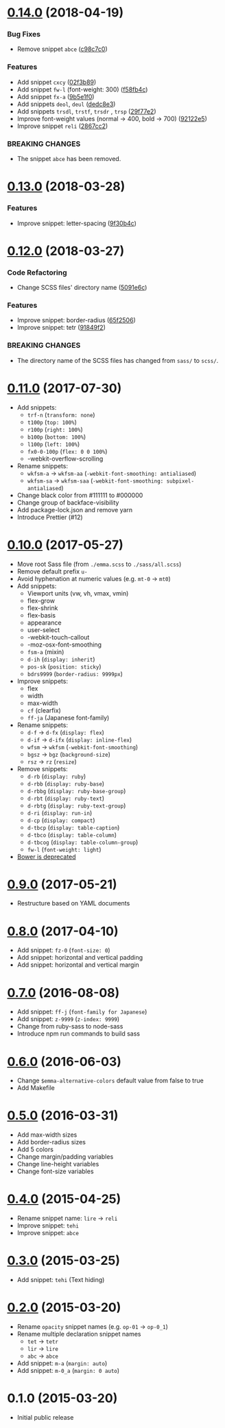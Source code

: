 <a name="0.14.0"></a>
# [0.14.0](https://github.com/ruedap/emma.css/compare/v0.13.0...v0.14.0) (2018-04-19)


### Bug Fixes

* Remove snippet `abce` ([c98c7c0](https://github.com/ruedap/emma.css/commit/c98c7c0))


### Features

* Add snippet `cxcy` ([02f3b89](https://github.com/ruedap/emma.css/commit/02f3b89))
* Add snippet `fw-l` (font-weight: 300) ([f58fb4c](https://github.com/ruedap/emma.css/commit/f58fb4c))
* Add snippet `fx-a` ([9b5e1f0](https://github.com/ruedap/emma.css/commit/9b5e1f0))
* Add snippets `deol`, `deul` ([dedc8e3](https://github.com/ruedap/emma.css/commit/dedc8e3))
* Add snippets `trsdl`, `trstf`, `trsdr` , `trsp` ([29f77e2](https://github.com/ruedap/emma.css/commit/29f77e2))
* Improve font-weight values (normal -> 400, bold -> 700) ([92122e5](https://github.com/ruedap/emma.css/commit/92122e5))
* Improve snippet `reli` ([2867cc2](https://github.com/ruedap/emma.css/commit/2867cc2))


### BREAKING CHANGES

* The snippet `abce` has been removed.



<a name="0.13.0"></a>
# [0.13.0](https://github.com/ruedap/emma.css/compare/v0.12.0...v0.13.0) (2018-03-28)


### Features

* Improve snippet: letter-spacing ([9f30b4c](https://github.com/ruedap/emma.css/commit/9f30b4c))



<a name="0.12.0"></a>
# [0.12.0](https://github.com/ruedap/emma.css/compare/0.11.0...v0.12.0) (2018-03-27)


### Code Refactoring

* Change SCSS files' directory name ([5091e6c](https://github.com/ruedap/emma.css/commit/5091e6c))


### Features

* Improve snippet: border-radius ([65f2506](https://github.com/ruedap/emma.css/commit/65f2506))
* Improve snippet: tetr ([91849f2](https://github.com/ruedap/emma.css/commit/91849f2))


### BREAKING CHANGES

* The directory name of the SCSS files has changed from `sass/` to `scss/`.



<a name="0.11.0"></a>
# [0.11.0](https://github.com/ruedap/emma.css/compare/0.10.0...0.11.0) (2017-07-30)
* Add snippets:
    * `trf-n` (`transform: none`)
    * `t100p` (`top: 100%`)
    * `r100p` (`right: 100%`)
    * `b100p` (`bottom: 100%`)
    * `l100p` (`left: 100%`)
    * `fx0-0-100p` (`flex: 0 0 100%`)
    * -webkit-overflow-scrolling
* Rename snippets:
    * `wkfsm-a` -> `wkfsm-aa` (`-webkit-font-smoothing: antialiased`)
    * `wkfsm-sa` -> `wkfsm-saa` (`-webkit-font-smoothing: subpixel-antialiased`)
* Change black color from #111111 to #000000
* Change group of backface-visibility
* Add package-lock.json and remove yarn
* Introduce Prettier (#12)


<a name="0.10.0"></a>
# [0.10.0](https://github.com/ruedap/emma.css/compare/0.9.0...0.10.0) (2017-05-27)
* Move root Sass file (from `./emma.scss` to `./sass/all.scss`)
* Remove default prefix `u-`
* Avoid hyphenation at numeric values (e.g. `mt-0` -> `mt0`)
* Add snippets:
    * Viewport units (vw, vh, vmax, vmin)
    * flex-grow
    * flex-shrink
    * flex-basis
    * appearance
    * user-select
    * -webkit-touch-callout
    * -moz-osx-font-smoothing
    * `fsm-a` (mixin)
    * `d-ih` (`display: inherit`)
    * `pos-sk` (`position: sticky`)
    * `bdrs9999` (`border-radius: 9999px`)
* Improve snippets:
    * flex
    * width
    * max-width
    * `cf` (clearfix)
    * `ff-ja` (Japanese font-family)
* Rename snippets:
    * `d-f` -> `d-fx` (`display: flex`)
    * `d-if` -> `d-ifx` (`display: inline-flex`)
    * `wfsm` -> `wkfsm` (`-webkit-font-smoothing`)
    * `bgsz` -> `bgz` (`background-size`)
    * `rsz` -> `rz` (`resize`)
* Remove snippets:
    * `d-rb` (`display: ruby`)
    * `d-rbb` (`display: ruby-base`)
    * `d-rbbg` (`display: ruby-base-group`)
    * `d-rbt` (`display: ruby-text`)
    * `d-rbtg` (`display: ruby-text-group`)
    * `d-ri` (`display: run-in`)
    * `d-cp` (`display: compact`)
    * `d-tbcp` (`display: table-caption`)
    * `d-tbco` (`display: table-column`)
    * `d-tbcog` (`display: table-column-group`)
    * `fw-l` (`font-weight: light`)
* [Bower is deprecated](https://github.com/bower/bower/pull/2458)



<a name="0.9.0"></a>
# [0.9.0](https://github.com/ruedap/emma.css/compare/0.8.0...0.9.0) (2017-05-21)
* Restructure based on YAML documents



<a name="0.8.0"></a>
# [0.8.0](https://github.com/ruedap/emma.css/compare/0.7.0...0.8.0) (2017-04-10)
* Add snippet: `fz-0` (`font-size: 0`)
* Add snippet: horizontal and vertical padding
* Add snippet: horizontal and vertical margin



<a name="0.7.0"></a>
# [0.7.0](https://github.com/ruedap/emma.css/compare/0.6.0...0.7.0) (2016-08-08)
* Add snippet: `ff-j` (`font-family for Japanese`)
* Add snippet: `z-9999` (`z-index: 9999`)
* Change from ruby-sass to node-sass
* Introduce npm run commands to build sass



<a name="0.6.0"></a>
# [0.6.0](https://github.com/ruedap/emma.css/compare/0.5.0...0.6.0) (2016-06-03)
* Change `$emma-alternative-colors` default value from false to true
* Add Makefile



<a name="0.5.0"></a>
# [0.5.0](https://github.com/ruedap/emma.css/compare/0.4.0...0.5.0) (2016-03-31)
* Add max-width sizes
* Add border-radius sizes
* Add 5 colors
* Change margin/padding variables
* Change line-height variables
* Change font-size variables



<a name="0.4.0"></a>
# [0.4.0](https://github.com/ruedap/emma.css/compare/0.3.0...0.4.0) (2015-04-25)
* Rename snippet name: `lire` -> `reli`
* Improve snippet: `tehi`
* Improve snippet: `abce`



<a name="0.3.0"></a>
# [0.3.0](https://github.com/ruedap/emma.css/compare/0.2.0...0.3.0) (2015-03-25)
* Add snippet: `tehi` (Text hiding)



<a name="0.2.0"></a>
# [0.2.0](https://github.com/ruedap/emma.css/compare/0.1.0...0.2.0) (2015-03-20)
* Rename `opacity` snippet names (e.g. `op-01` -> `op-0_1`)
* Rename multiple declaration snippet names
    * `tet` -> `tetr`
    * `lir` -> `lire`
    * `abc` -> `abce`
* Add snippet: `m-a` (`margin: auto`)
* Add snippet: `m-0_a` (`margin: 0 auto`)



<a name="0.1.0"></a>
# 0.1.0 (2015-03-20)
* Initial public release
